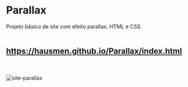 # Parallax
Projeto básico de site com efeito parallax. HTML e CSS.
<br/><br/>
## https://hausmen.github.io/Parallax/index.html
<br/><br/>
![site-parallax](https://user-images.githubusercontent.com/86447672/145101232-a37da33e-295a-4701-8b62-ea1606e83df4.JPG)
